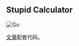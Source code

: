 ## Stupid Calculator

![Go](https://github.com/jwma/stupid-calculator/workflows/Go/badge.svg?branch=main)

[文章](https://mp.weixin.qq.com/s/FKiG1Zp5vybP3vZDgj88Uw)配套代码。

